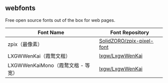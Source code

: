 ## webfonts

Free open source fonts out of the box for web pages.

| Font Name                         | Font Repository                                              |
| --------------------------------- | ------------------------------------------------------------ |
| zpix（最像素）                    | [SolidZORO/zpix-pixel-font](https://github.com/SolidZORO/zpix-pixel-font) |
| LXGWWenKai（霞鹜文楷）            | [lxgw/LxgwWenKai](https://github.com/lxgw/LxgwWenKai/)       |
| LXGWWenKaiMono（霞鹜文楷 - 等宽） | [lxgw/LxgwWenKai](https://github.com/lxgw/LxgwWenKai/)       |

